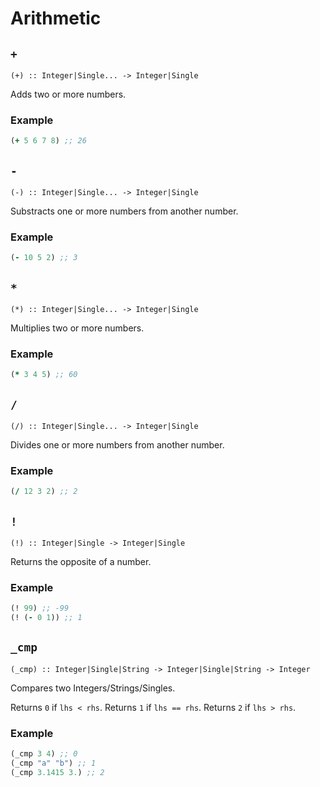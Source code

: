 Arithmetic
==========

`+`
---

`(+) :: Integer|Single... -> Integer|Single`

Adds two or more numbers.

### Example

```clojure
(+ 5 6 7 8) ;; 26
```

`-`
---

`(-) :: Integer|Single... -> Integer|Single`

Substracts one or more numbers from another number.

### Example

```clojure
(- 10 5 2) ;; 3
```


`*`
---

`(*) :: Integer|Single... -> Integer|Single`

Multiplies two or more numbers.

### Example

```clojure
(* 3 4 5) ;; 60
```

`/`
---

`(/) :: Integer|Single... -> Integer|Single`

Divides one or more numbers from another number.

### Example

```clojure
(/ 12 3 2) ;; 2
```

`!`
---

`(!) :: Integer|Single -> Integer|Single`

Returns the opposite of a number.

### Example

```clojure
(! 99) ;; -99
(! (- 0 1)) ;; 1
```

`_cmp`
------

`(_cmp) :: Integer|Single|String -> Integer|Single|String -> Integer`

Compares two Integers/Strings/Singles.

Returns `0` if `lhs < rhs`.
Returns `1` if `lhs == rhs`.
Returns `2` if `lhs > rhs`.

### Example

```clojure
(_cmp 3 4) ;; 0
(_cmp "a" "b") ;; 1
(_cmp 3.1415 3.) ;; 2
```
